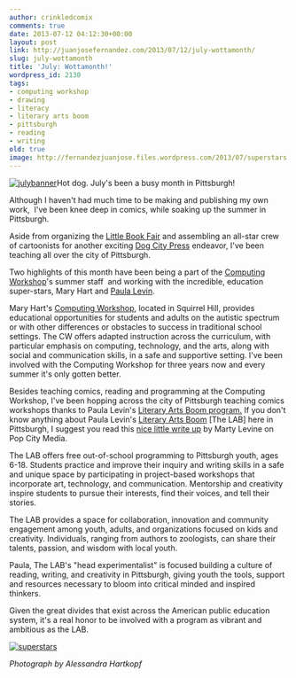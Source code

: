 ```yaml
---
author: crinkledcomix
comments: true
date: 2013-07-12 04:12:30+00:00
layout: post
link: http://juanjosefernandez.com/2013/07/12/july-wottamonth/
slug: july-wottamonth
title: 'July: Wottamonth!'
wordpress_id: 2130
tags:
- computing workshop
- drawing
- literacy
- literary arts boom
- pittsburgh
- reading
- writing
old: true
image: http://fernandezjuanjose.files.wordpress.com/2013/07/superstars.gif
---
```


[![julybanner](http://fernandezjuanjose.files.wordpress.com/2013/07/julybanner.gif)](http://fernandezjuanjose.files.wordpress.com/2013/07/julybanner.gif)Hot dog. July's been a busy month in Pittsburgh!

Although I haven't had much time to be making and publishing my own work,  I've been knee deep in comics, while soaking up the summer in Pittsburgh.

Aside from organizing the [Little Book Fair](littlebookfair.tumblr.com) and assembling an all-star crew of cartoonists for another exciting [Dog City Press](http://www.dogcitypress.com/) endeavor, I've been teaching all over the city of Pittsburgh.

Two highlights of this month have been being a part of the [Computing Workshop](https://www.facebook.com/computingworkshop)'s summer staff  and working with the incredible, education super-stars, Mary Hart and [Paula Levin](http://remakelearning.org/person/levin-paula/).

Mary Hart's [Computing Workshop](https://www.facebook.com/computingworkshop), located in Squirrel Hill, provides educational opportunities for students and adults on the autistic spectrum or with other differences or obstacles to success in traditional school settings. The CW offers adapted instruction across the curriculum, with particular emphasis on computing, technology, and the arts, along with social and communication skills, in a safe and supportive setting. I've been involved with the Computing Workshop for three years now and every summer it's only gotten better.

Besides teaching comics, reading and programming at the Computing Workshop, I've been hopping across the city of Pittsburgh teaching comics workshops thanks to Paula Levin's [Literary Arts Boom program.](http://literaryartsboom.org/) If you don't know anything about Paula Levin's [Literary Arts Boom](http://literaryartsboom.org/) [The LAB] here in Pittsburgh, I suggest you read this [nice little write up](http://www.popcitymedia.com/forgood/labassemblesummercamps071013.aspx?utm_source=VerticalResponse&utm_medium=Email&utm_term=Storytellers%2C+comics+artists%2C+mad+scientists%3A+Do+The+LAB+and+Assemble+have+camps+for+you%21&utm_content=%7BEmail_Address%7D&utm_campaign=Who%27s+the+fairest+of+them+all%3F) by Marty Levine on Pop City Media.

The LAB offers free out-of-school programming to Pittsburgh youth, ages 6-18. Students practice and improve their inquiry and writing skills in a safe and unique space by participating in project-based workshops that incorporate art, technology, and communication. Mentorship and creativity inspire students to pursue their interests, find their voices, and tell their stories.

The LAB provides a space for collaboration, innovation and community engagement among youth, adults, and organizations focused on kids and creativity. Individuals, ranging from authors to zoologists, can share their talents, passion, and wisdom with local youth.

Paula, The LAB's "head experimentalist" is focused building a culture of reading, writing, and creativity in Pittsburgh, giving youth the tools, support and resources necessary to bloom into critical minded and inspired thinkers.

Given the great divides that exist across the American public education system, it's a real honor to be involved with a program as vibrant and ambitious as the LAB.

[![superstars](http://fernandezjuanjose.files.wordpress.com/2013/07/superstars.gif)](http://fernandezjuanjose.files.wordpress.com/2013/07/superstars.gif)


_Photograph by Alessandra Hartkopf_
